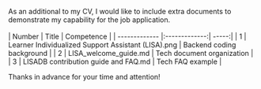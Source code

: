 As an additional to my CV, I would like to include extra documents to demonstrate my capability for the job application.
<br></br>
| Number        | Title         | Competence  |
| ------------- |:-------------:| -----:|
| 1    | Learner Individualized Support Assistant (LISA).png  | Backend coding background |
| 2      | LISA_welcome_guide.md      |   Tech document organization |
| 3 | LISADB contribution guide and FAQ.md      |    Tech FAQ example |

Thanks in advance for your time and attention!
